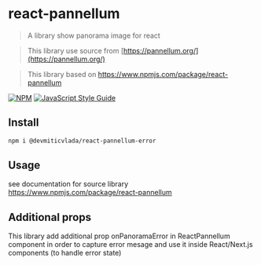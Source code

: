 # react-pannellum

> A library show panorama image for react

> This library use source from [https://pannellum.org/](https://pannellum.org/)

> This library based on https://www.npmjs.com/package/react-pannellum

[![NPM](https://img.shields.io/npm/v/react-pannellum.svg)](https://www.npmjs.com/package/react-pannellum) [![JavaScript Style Guide](https://img.shields.io/badge/code_style-standard-brightgreen.svg)](https://standardjs.com)

## Install

```bash
npm i @devmiticvlada/react-pannellum-error
```

## Usage
see documentation for source library https://www.npmjs.com/package/react-pannellum


## Additional props
This library add additional prop onPanoramaError in ReactPannellum component in order to capture error mesage and use it inside React/Next.js components (to handle error state)